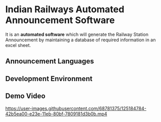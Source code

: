 # Indian Railways Automated Announcement Software

It is an **automated software** which will generate the Railway Station Announcement by maintaining a database of required information in an excel sheet.

## Announcement Languages 

## Development Environment

## Demo Video

https://user-images.githubusercontent.com/68781375/125184784-42b5ea00-e23e-11eb-80bf-7809181d3b0b.mp4
